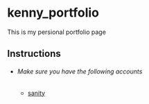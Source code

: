 # kenny_portfolio
This is my persional portfolio page 

## Instructions
<ul>
    <li>
        <h6>Make sure you have the following accounts</h6>
        <ul>
            <li><a href="https://www.sanity.io/">sanity</a></li>
        </ul>
    </li>
    
</ul>



